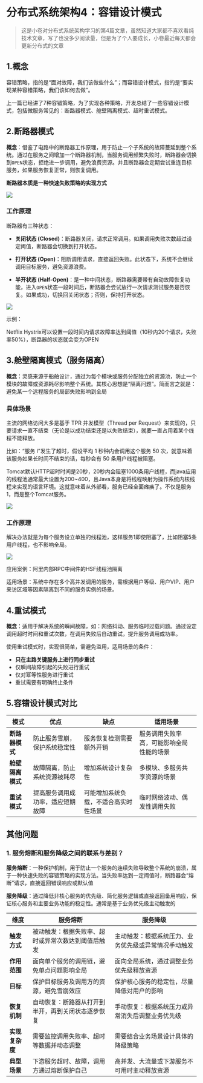 # 分布式系统架构4：容错设计模式

> 这是小卷对分布式系统架构学习的第4篇文章，虽然知道大家都不喜欢看纯技术文章，写了也没多少阅读量，但是为了个人要成长，小卷最近每天都会更新分布式的文章

## 1.概念

容错策略，指的是“面对故障，我们该做些什么”；而容错设计模式，指的是“要实现某种容错策略，我们该如何去做”。

上一篇已经讲了7种容错策略，为了实现各种策略，开发总结了一些容错设计模式，包括微服务常见的：断路器模式、舱壁隔离模式、超时重试模式。

## 2.断路器模式

**概念**：借鉴了电路中的断路器工作原理，用于防止一个子系统的故障蔓延到整个系统。通过在服务之间增加一个断路器机制，当服务调用频繁失败时，断路器会切换到`OPEN`状态，拒绝进一步调用，避免浪费资源。并且断路器会定期尝试重连目标服务，如果服务恢复正常，则恢复调用。

**断路器本质是一种快速失败策略的实现方式**

![](D:\IdeaProjects\find-next-dragon\bagu\img\容错设计模式1.png)

### 工作原理

断路器有三种状态：

* **关闭状态 (Closed)**：断路器关闭，请求正常调用。如果调用失败次数超过设定阈值，断路器会切换到打开状态。

* **打开状态 (Open)**：阻断调用请求，直接返回失败。此状态下，系统不会继续调用目标服务，避免资源浪费。

* **半开状态 (Half-Open)**：是一种中间状态，断路器需要带有自动故障恢复功能，进入`OPEN`状态一段时间后，断路器会尝试放行一次请求测试服务是否恢复。如果成功，切换回关闭状态；否则，保持打开状态。

![](D:\IdeaProjects\find-next-dragon\bagu\img\容错设计模式2.png)

示例：

Netflix Hystrix可以设置一段时间内请求故障率达到阈值（10秒内20个请求，失败率50%），断路器的状态就会变为OPEN

## 3.舱壁隔离模式（服务隔离）

**概念**：灵感来源于船舶设计，通过为每个模块或服务分配独立的资源池，防止一个模块的故障或资源耗尽影响整个系统。其核心思想是“隔离问题”。简而言之就是：避免某一个远程服务的局部失败影响到全局

### 具体场景

主流的网络访问大多是基于 TPR 并发模型（Thread per Request）来实现的，只要请求一直不结束（无论是以成功结束还是以失败结束），就要一直占用着某个线程不能释放。

比如：“服务 I”发生了超时，假设平均 1 秒钟内会调用这个服务 50 次，就意味着该服务如果长时间不结束的话，每秒会有 50 条用户线程被阻塞。

Tomcat默认HTTP超时时间是20秒，20秒内会阻塞1000条用户线程，而java应用的线程池通常最大设置为200~400，且Java本身是将线程映射为操作系统内核线程来实现的语言环境。这就意味着从外部看，服务已经全面瘫痪了。不仅是服务1，而是整个Tomcat服务。

![](D:\IdeaProjects\find-next-dragon\bagu\img\容错设计模式3.png)

### 工作原理

解决办法就是为每个服务设立单独的线程池，这样服务1即使阻塞了，比如阻塞5条用户线程，也不影响全局。

![](D:\IdeaProjects\find-next-dragon\bagu\img\容错设计模式4.png)

应用案例：阿里内部RPC中间件的HSF线程池隔离

适用场景：系统中存在多个高并发调用的服务，需根据用户等级、用户VIP、用户来访区域等因素隔离到不同的服务实例的场景。

## 4.重试模式

**概念**：适用于解决系统的瞬间故障，如：网络抖动、服务临时过载问题。通过设定调用超时时间和重试次数，在调用失败后自动重试，提升服务调用成功率。

使用重试模式时，实现很简单，需避免滥用，适用场景的条件：

* **只在主路关键服务上进行同步重试**
* 仅瞬间故障引起的失败进行重试
* 仅对幂等性服务进行重试
* 重试需要有明确终止条件

## 5.容错设计模式对比

| 模式             | 优点                             | 缺点                                 | 适用场景                                 |
| ---------------- | -------------------------------- | ------------------------------------ | ---------------------------------------- |
| **断路器模式**   | 防止服务雪崩，保护系统稳定性     | 服务恢复检测需要额外开销             | 服务调用失败率高，可能影响全局性能的场景 |
| **舱壁隔离模式** | 故障隔离，防止系统资源被耗尽     | 增加系统设计复杂性                   | 多模块、多服务共享资源的场景             |
| **重试模式**     | 提高服务调用成功率，适应短期故障 | 可能增加系统负载，不适合高实时性场景 | 临时网络波动、偶发性调用失败             |



## 其他问题

### **1. 服务熔断和服务降级之间的联系与差别？**

**服务熔断**：一种保护机制，用于防止一个服务的连续失败导致整个系统的崩溃，属于一种快速失败的容错策略的实现方法。当失败率达到一定阈值时，断路器会“熔断”请求，直接返回错误响应或默认值

**服务降级**：通过降低非核心服务的优先级、简化服务逻辑或直接返回备用响应，保证核心服务和主要业务功能的稳定性。通常是基于业务优先级主动触发的

| **维度**       | **服务熔断**                                       | **服务降级**                                         |
| -------------- | -------------------------------------------------- | ---------------------------------------------------- |
| **触发方式**   | 被动触发：根据失败率、超时或异常次数达到阈值后触发 | 主动触发：根据系统压力、业务优先级或异常情况手动触发 |
| **作用范围**   | 面向单个服务的调用链，避免单点问题影响全局         | 面向全局系统，通过调整业务优先级释放资源             |
| **目标**       | 保护目标服务及调用方的资源，避免雪崩效应           | 保护核心服务的稳定性，尽量降低对用户的影响           |
| **恢复机制**   | 自动恢复：断路器从打开到半开，再到关闭状态逐步恢复 | 手动恢复：根据系统压力或异常消失后调整业务优先级     |
| **实现复杂度** | 需要监控调用失败率、超时等数据并动态调整           | 需要结合业务场景设计具体的降级策略                   |
| **典型场景**   | 下游服务超时、故障，调用方通过熔断保护自己         | 高并发、大流量或下游服务不可用时主动释放资源         |

